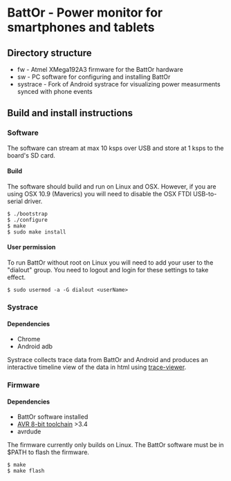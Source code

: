 # BattOr - Power monitor for smartphones and tablets

## Directory structure

* fw - Atmel XMega192A3 firmware for the BattOr hardware
* sw - PC software for configuring and installing BattOr
* systrace - Fork of Android systrace for visualizing power measurments synced with phone events

## Build and install instructions

### Software

The software can stream at max 10 ksps over USB and store at 1 ksps to the board's SD card.

#### Build
The software should build and run on Linux and OSX. However, if you are
using OSX 10.9 (Maverics) you will need to disable the OSX FTDI USB-to-serial
driver.

    $ ./bootstrap
    $ ./configure
    $ make
    $ sudo make install

#### User permission
To run BattOr without root on Linux you will need to add your user to the "dialout" group. You need to logout and login for these settings to take effect.

    $ sudo usermod -a -G dialout <userName>
    
### Systrace

#### Dependencies
* Chrome
* Android adb

Systrace collects trace data from BattOr and Android and produces an interactive timeline view of the data in html using [trace-viewer](http://github.com/google/trace-viewer).

### Firmware

#### Dependencies
* BattOr software installed
* [AVR 8-bit toolchain](http://www.atmel.com/tools/atmelavrtoolchainforlinux.aspx) >3.4
* avrdude

The firmware currently only builds on Linux. The BattOr software must be in $PATH to flash the firmware.

    $ make
    $ make flash
